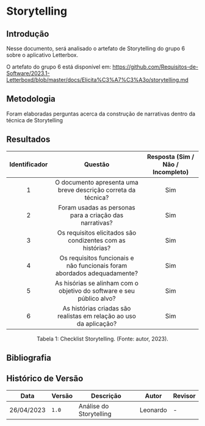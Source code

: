 # Storytelling

## Introdução

Nesse documento, será analisado o artefato de Storytelling do grupo 6 sobre o aplicativo Letterbox.

O artefato do grupo 6 está disponível em: <https://github.com/Requisitos-de-Software/2023.1-Letterboxd/blob/master/docs/Elicita%C3%A7%C3%A3o/storytelling.md>

## Metodologia

Foram elaboradas perguntas acerca da construção de narrativas dentro da técnica de Storytelling

## Resultados

| Identificador |                                       Questão                                       | Resposta (Sim / Não / Incompleto) |
| :-----------: | :---------------------------------------------------------------------------------: | :-------------------------------: |
|       1       |     O documento apresenta uma breve descrição correta da técnica?           |       Sim                |
|       2       |              Foram usadas as personas para a criação das narrativas?        |       Sim                |
|       3       |  Os requisitos elicitados são condizentes com as histórias?                 |       Sim                |
|       4       |    Os requisitos funcionais e não funcionais foram abordados adequadamente? |       Sim                |
|       5       | As hisórias se alinham com o objetivo do software e seu público alvo?       |       Sim                |
|       6       | As histórias criadas são realistas em relação ao uso da aplicação?          |       Sim                |

<div style="text-align: center">
<p>
Tabela 1: Checklist Storytelling. (Fonte: autor, 2023).
</p>
</div>

## Bibliografia

## Histórico de Versão
| Data | Versão | Descrição | Autor | Revisor |
| ---- | ------ | --------- | ----- | ------- |
| 26/04/2023 | `1.0`  | Análise do Storytelling | Leonardo | - |
